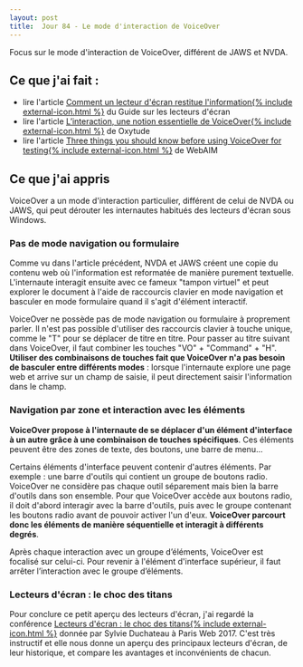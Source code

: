 ```yaml
---
layout: post
title:  Jour 84 - Le mode d'interaction de VoiceOver
---
```


Focus sur le mode d'interaction de VoiceOver, différent de JAWS et NVDA.

## Ce que j'ai fait :
- lire l'article <a href="https://disic.github.io/guide-lecteurs_ecran/restitution.html">Comment un lecteur d'écran restitue l'information{% include external-icon.html %}</a> du Guide sur les lecteurs d'écran
- lire l'article <a href="https://www.oxytude.org/l-interaction-une-notion-essentielle-de-voiceover/">L’interaction, une notion essentielle de VoiceOver{% include external-icon.html %}</a> de Oxytude
- lire l'article <a href="https://webaim.org/blog/three-things-voiceover/" lang="en" hreflang="en">Three things you should know before using VoiceOver for testing{% include external-icon.html %}<a/> de WebAIM

## Ce que j'ai appris
VoiceOver a un mode d'interaction particulier, différent de celui de NVDA ou JAWS, qui peut dérouter les internautes habitués des lecteurs d'écran sous Windows.

### Pas de mode navigation ou formulaire
Comme vu dans l'article précédent, NVDA et JAWS créent une copie du contenu web où l'information est reformatée de manière purement textuelle. L'internaute interagit ensuite avec ce fameux "tampon virtuel" et peut explorer le document à l'aide de raccourcis clavier en mode navigation et basculer en mode formulaire quand il s'agit d'élément interactif.

VoiceOver ne possède pas de mode navigation ou formulaire à proprement parler. Il n'est pas possible d'utiliser des raccourcis clavier à touche unique, comme le "T" pour se déplacer de titre en titre. Pour passer au titre suivant dans VoiceOver, il faut combiner les touches "VO" + "Command" + "H". **Utiliser des combinaisons de touches fait que VoiceOver n'a pas besoin de basculer entre différents modes** : lorsque l'internaute explore une page web et arrive sur un champ de saisie, il peut directement saisir l'information dans le champ.

### Navigation par zone et interaction avec les éléments
**VoiceOver propose à l'internaute de se déplacer d'un élément d'interface à un autre grâce à une combinaison de touches spécifiques**. Ces éléments peuvent être des zones de texte, des boutons, une barre de menu...

Certains éléments d'interface peuvent contenir d'autres éléments. Par exemple : une barre d'outils qui contient un groupe de boutons radio. VoiceOver ne considère pas chaque outil séparement mais bien la barre d'outils dans son ensemble. Pour que VoiceOver accède aux boutons radio, il doit d'abord interagir avec la barre d'outils, puis avec le groupe contenant les boutons radio avant de pouvoir activer l'un d'eux. **VoiceOver parcourt donc les éléments de manière séquentielle et interagit à différents degrés**.

Après chaque interaction avec un groupe d’éléments, VoiceOver est focalisé sur celui-ci. Pour revenir à l'élément d'interface supérieur, il faut arrêter l’interaction avec le groupe d’éléments.

### Lecteurs d'écran : le choc des titans
Pour conclure ce petit aperçu des lecteurs d'écran, j'ai regardé la conférence <a href="https://www.paris-web.fr/2017/conferences/lecteurs-d-ecran-le-choc-des-titans.php">Lecteurs d'écran : le choc des titans{% include external-icon.html %}</a> donnée par Sylvie Duchateau à Paris Web 2017. C'est très instructif et elle nous donne un aperçu des principaux lecteurs d'écran, de leur historique, et compare les avantages et inconvénients de chacun.
